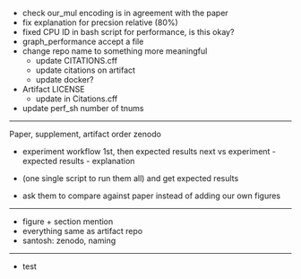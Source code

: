 - check our_mul encoding is in agreement with the paper
- fix explanation for precsion relative (80%)
- fixed CPU ID in bash script for performance, is this okay? 
- graph_performance accept a file
- change repo name to something more meaningful
    - update CITATIONS.cff
    - update citations on artifact
    - update docker?
- Artifact LICENSE
    - update in Citations.cff
- update perf_sh number of tnums



----------------
Paper, supplement, artifact order
zenodo
- experiment workflow 1st, then expected results next
    vs experiment - expected results - explanation
    
- (one single script to run them all) and get expected results
- ask them to compare against paper instead of adding our own figures


---------------------
- figure + section mention
- everything same as artifact repo
- santosh: zenodo, naming 

-----
- test